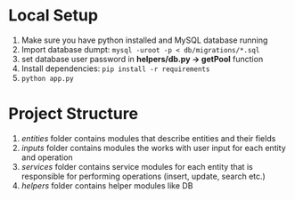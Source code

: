 # Local Setup

1. Make sure you have python installed and MySQL database running
1. Import database dumpt: `mysql -uroot -p < db/migrations/*.sql`
1. set database user password in __helpers/db.py -> getPool__ function
1. Install dependencies: `pip install -r requirements`
1. `python app.py`


# Project Structure

1. _entities_ folder contains modules that describe entities and their fields
1. _inputs_ folder contains modules the works with user input for each entity and operation
1. _services_ folder contains service modules for each entity that is responsible for performing operations (insert, update, search etc.)
1. _helpers_ folder contains helper modules like DB